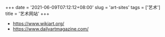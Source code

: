 +++
date = '2021-06-09T07:12:12+08:00'
slug = 'art-sites'
tags = ['艺术']
title = '艺术网站'
+++

- <https://www.wikiart.org/>
- <https://www.dailyartmagazine.com/>

